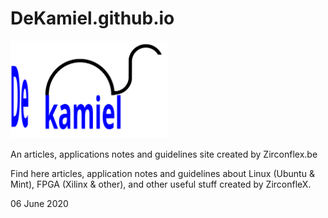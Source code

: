 # DeKamiel.github.io

<img src="Figures/Kamiel_2.svg" alt="Kamiel_3" style="width:50%;" /> 

An articles, applications notes and guidelines site created by Zirconflex.be

Find here articles, application notes and guidelines about Linux (Ubuntu & Mint), FPGA (Xilinx & other), and other useful stuff created by ZirconfleX.

06 June 2020
